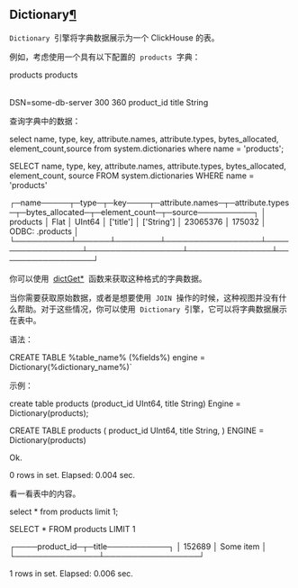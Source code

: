 ## Dictionary[¶](https://clickhouse.yandex/docs/zh/single/#dictionary "Permanent link")

`Dictionary`  引擎将字典数据展示为一个 ClickHouse 的表。

例如，考虑使用一个具有以下配置的  `products`  字典：

<dictionaries>
<dictionary>
        <name>products</name>
        <source>
            <odbc>
                <table>products</table>
                <connection_string>DSN=some-db-server</connection_string>
            </odbc>
        </source>
        <lifetime>
            <min>300</min>
            <max>360</max>
        </lifetime>
        <layout>
            <flat/>
        </layout>
        <structure>
            <id>
                <name>product_id</name>
            </id>
            <attribute>
                <name>title</name>
                <type>String</type>
                <null\_value></null\_value>
            </attribute>
        </structure>
</dictionary>
</dictionaries>

查询字典中的数据：

select name, type, key, attribute.names, attribute.types, bytes_allocated, element_count,source from system.dictionaries where name = 'products';

SELECT
name,
type,
key,
attribute.names,
attribute.types,
bytes_allocated,
element_count,
source
FROM system.dictionaries
WHERE name = 'products'

┌─name─────┬─type─┬─key────┬─attribute.names─┬─attribute.types─┬─bytes_allocated─┬─element_count─┬─source──────────┐
│ products │ Flat │ UInt64 │ \['title'\] │ \['String'\] │ 23065376 │ 175032 │ ODBC: .products │
└──────────┴──────┴────────┴─────────────────┴─────────────────┴─────────────────┴───────────────┴─────────────────┘

你可以使用  [dictGet\*](https://clickhouse.yandex/docs/zh/single/#../../query_language/functions/ext_dict_functions/)  函数来获取这种格式的字典数据。

当你需要获取原始数据，或者是想要使用  `JOIN`  操作的时候，这种视图并没有什么帮助。对于这些情况，你可以使用  `Dictionary`  引擎，它可以将字典数据展示在表中。

语法：

CREATE TABLE %table_name% (%fields%) engine = Dictionary(%dictionary_name%)`

示例：

create table products (product_id UInt64, title String) Engine = Dictionary(products);

CREATE TABLE products
(
product_id UInt64,
title String,
)
ENGINE = Dictionary(products)

Ok.

0 rows in set. Elapsed: 0.004 sec.

看一看表中的内容。

select \* from products limit 1;

SELECT \*
FROM products
LIMIT 1

┌────product_id─┬─title───────────┐
│ 152689 │ Some item │
└───────────────┴─────────────────┘

1 rows in set. Elapsed: 0.006 sec.